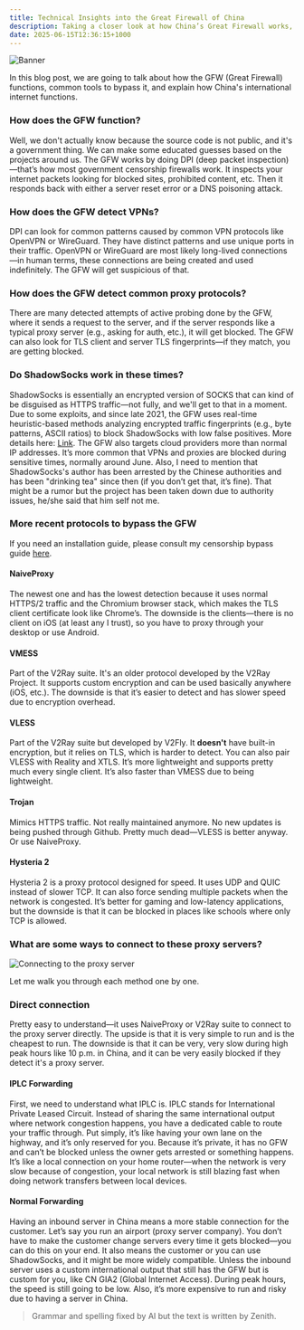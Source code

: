 ```yaml
---
title: Technical Insights into the Great Firewall of China
description: Taking a closer look at how China’s Great Firewall works, how it detects VPNs and proxies, and some of the newer tools people use to bypass censorship.
date: 2025-06-15T12:36:15+1000
---
```

![Banner](https://files.catbox.moe/n1u6by.png)


In this blog post, we are going to talk about how the GFW (Great Firewall) functions, common tools to bypass it, and explain how China's international internet functions.

### How does the GFW function?

Well, we don't actually know because the source code is not public, and it's a government thing. We can make some educated guesses based on the projects around us. The GFW works by doing DPI (deep packet inspection)—that’s how most government censorship firewalls work. It inspects your internet packets looking for blocked sites, prohibited content, etc. Then it responds back with either a server reset error or a DNS poisoning attack.

### How does the GFW detect VPNs?

DPI can look for common patterns caused by common VPN protocols like OpenVPN or WireGuard. They have distinct patterns and use unique ports in their traffic. OpenVPN or WireGuard are most likely long-lived connections—in human terms, these connections are being created and used indefinitely. The GFW will get suspicious of that.

### How does the GFW detect common proxy protocols?

There are many detected attempts of active probing done by the GFW, where it sends a request to the server, and if the server responds like a typical proxy server (e.g., asking for auth, etc.), it will get blocked. The GFW can also look for TLS client and server TLS fingerprints—if they match, you are getting blocked.

### Do ShadowSocks work in these times?

ShadowSocks is essentially an encrypted version of SOCKS that can kind of be disguised as HTTPS traffic—not fully, and we'll get to that in a moment. Due to some exploits, and since late 2021, the GFW uses real-time heuristic-based methods analyzing encrypted traffic fingerprints (e.g., byte patterns, ASCII ratios) to block ShadowSocks with low false positives. More details here: [Link](https://gfw.report/publications/usenixsecurity23/en/). The GFW also targets cloud providers more than normal IP addresses. It’s more common that VPNs and proxies are blocked during sensitive times, normally around June. Also, I need to mention that ShadowSocks's author has been arrested by the Chinese authorities and has been "drinking tea" since then (if you don’t get that, it’s fine). That might be a rumor but the project has been taken down due to authority issues, he/she said that him self not me.

### More recent protocols to bypass the GFW

If you need an installation guide, please consult my censorship bypass guide [here](https://2305878273.7844380499.cfd/).

#### NaiveProxy

The newest one and has the lowest detection because it uses normal HTTPS/2 traffic and the Chromium browser stack, which makes the TLS client certificate look like Chrome’s. The downside is the clients—there is no client on iOS (at least any I trust), so you have to proxy through your desktop or use Android.

#### VMESS

Part of the V2Ray suite. It's an older protocol developed by the V2Ray Project. It supports custom encryption and can be used basically anywhere (iOS, etc.). The downside is that it’s easier to detect and has slower speed due to encryption overhead.

#### VLESS

Part of the V2Ray suite but developed by V2Fly. It **doesn't** have built-in encryption, but it relies on TLS, which is harder to detect. You can also pair VLESS with Reality and XTLS. It’s more lightweight and supports pretty much every single client. It’s also faster than VMESS due to being lightweight.

#### Trojan

Mimics HTTPS traffic. Not really maintained anymore. No new updates is being pushed through Github. Pretty much dead—VLESS is better anyway. Or use NaiveProxy.

#### Hysteria 2

Hysteria 2 is a proxy protocol designed for speed. It uses UDP and QUIC instead of slower TCP. It can also force sending multiple packets when the network is congested. It’s better for gaming and low-latency applications, but the downside is that it can be blocked in places like schools where only TCP is allowed.

### What are some ways to connect to these proxy servers?

![Connecting to the proxy server](https://files.catbox.moe/8nohs6.png)

Let me walk you through each method one by one.

### Direct connection

Pretty easy to understand—it uses NaiveProxy or V2Ray suite to connect to the proxy server directly. The upside is that it is very simple to run and is the cheapest to run. The downside is that it can be very, very slow during high peak hours like 10 p.m. in China, and it can be very easily blocked if they detect it's a proxy server.

#### IPLC Forwarding

First, we need to understand what IPLC is. IPLC stands for International Private Leased Circuit. Instead of sharing the same international output where network congestion happens, you have a dedicated cable to route your traffic through. Put simply, it’s like having your own lane on the highway, and it’s only reserved for you. Because it’s private, it has no GFW and can’t be blocked unless the owner gets arrested or something happens. It’s like a local connection on your home router—when the network is very slow because of congestion, your local network is still blazing fast when doing network transfers between local devices.

#### Normal Forwarding

Having an inbound server in China means a more stable connection for the customer. Let’s say you run an airport (proxy server company). You don’t have to make the customer change servers every time it gets blocked—you can do this on your end. It also means the customer or you can use ShadowSocks, and it might be more widely compatible. Unless the inbound server uses a custom international output that still has the GFW but is custom for you, like CN GIA2 (Global Internet Access). During peak hours, the speed is still going to be low. Also, it’s more expensive to run and risky due to having a server in China.

> Grammar and spelling fixed by AI but the text is written by Zenith.

